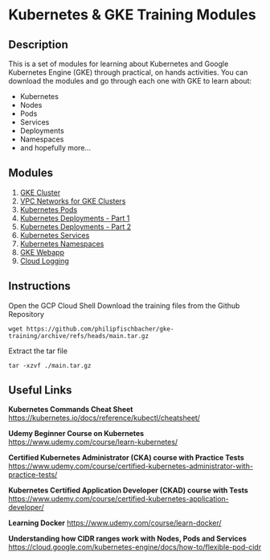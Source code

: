 # Kubernetes & GKE Training Modules

## Description
This is a set of modules for learning about Kubernetes and Google Kubernetes Engine (GKE) through practical, on hands activities. You can download the modules and go through each one with GKE to learn about:
* Kubernetes
* Nodes
* Pods
* Services
* Deployments
* Namespaces
* and hopefully more...

## Modules
1. [GKE Cluster](modules/gke-cluster/INSTRUCTIONS.md)
1. [VPC Networks for GKE Clusters](modules/gke-cluster/INSTRUCTIONS.md)
1. [Kubernetes Pods](modules/k8s-pods/INSTRUCTIONS.md)
1. [Kubernetes Deployments - Part 1](modules/k8s-deployments/INSTRUCTIONS-part-1.md)
1. [Kubernetes Deployments - Part 2](modules/k8s-deployments/INSTRUCTIONS-part-2.md)
1. [Kubernetes Services](modules/k8s-services/INSTRUCTIONS.md)
1. [Kubernetes Namespaces](modules/k8s-namespaces/INSTRUCTIONS.md)
1. [GKE Webapp](modules/gke-webapp/INSTRUCTIONS.md)
1. [Cloud Logging](modules/gke-logging/INSTRUCTIONS.md)

## Instructions
Open the GCP Cloud Shell
Download the training files from the Github Repository
```
wget https://github.com/philipfischbacher/gke-training/archive/refs/heads/main.tar.gz
``` 

Extract the tar file
```
tar -xzvf ./main.tar.gz
``` 


## Useful Links
**Kubernetes Commands Cheat Sheet**
https://kubernetes.io/docs/reference/kubectl/cheatsheet/

**Udemy Beginner Course on Kubernetes**
https://www.udemy.com/course/learn-kubernetes/

**Certified Kubernetes Administrator (CKA) course with Practice Tests**
https://www.udemy.com/course/certified-kubernetes-administrator-with-practice-tests/

**Kubernetes Certified Application Developer (CKAD) course with Tests**
https://www.udemy.com/course/certified-kubernetes-application-developer/

**Learning Docker**
https://www.udemy.com/course/learn-docker/

**Understanding how CIDR ranges work with Nodes, Pods and Services**
https://cloud.google.com/kubernetes-engine/docs/how-to/flexible-pod-cidr
